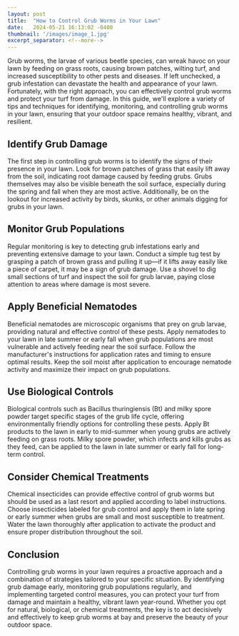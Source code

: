 ```yaml
---
layout: post
title:  "How to Control Grub Worms in Your Lawn"
date:   2024-05-21 16:13:02 -0400
thumbnail: '/images/image_1.jpg'
excerpt_separator: <!--more-->
---
```

Grub worms, the larvae of various beetle species, can wreak havoc on your lawn by feeding on grass roots, causing brown patches, wilting turf, and increased susceptibility to other pests and diseases. <!--more-->If left unchecked, a grub infestation can devastate the health and appearance of your lawn. Fortunately, with the right approach, you can effectively control grub worms and protect your turf from damage. In this guide, we'll explore a variety of tips and techniques for identifying, monitoring, and controlling grub worms in your lawn, ensuring that your outdoor space remains healthy, vibrant, and resilient.

## Identify Grub Damage
The first step in controlling grub worms is to identify the signs of their presence in your lawn. Look for brown patches of grass that easily lift away from the soil, indicating root damage caused by feeding grubs. Grubs themselves may also be visible beneath the soil surface, especially during the spring and fall when they are most active. Additionally, be on the lookout for increased activity by birds, skunks, or other animals digging for grubs in your lawn.

## Monitor Grub Populations
Regular monitoring is key to detecting grub infestations early and preventing extensive damage to your lawn. Conduct a simple tug test by grasping a patch of brown grass and pulling it up—if it lifts away easily like a piece of carpet, it may be a sign of grub damage. Use a shovel to dig small sections of turf and inspect the soil for grub larvae, paying close attention to areas where damage is most severe.

## Apply Beneficial Nematodes
Beneficial nematodes are microscopic organisms that prey on grub larvae, providing natural and effective control of these pests. Apply nematodes to your lawn in late summer or early fall when grub populations are most vulnerable and actively feeding near the soil surface. Follow the manufacturer's instructions for application rates and timing to ensure optimal results. Keep the soil moist after application to encourage nematode activity and maximize their impact on grub populations.

## Use Biological Controls
Biological controls such as Bacillus thuringiensis (Bt) and milky spore powder target specific stages of the grub life cycle, offering environmentally friendly options for controlling these pests. Apply Bt products to the lawn in early to mid-summer when young grubs are actively feeding on grass roots. Milky spore powder, which infects and kills grubs as they feed, can be applied to the lawn in late summer or early fall for long-term control.

## Consider Chemical Treatments
Chemical insecticides can provide effective control of grub worms but should be used as a last resort and applied according to label instructions. Choose insecticides labeled for grub control and apply them in late spring or early summer when grubs are small and most susceptible to treatment. Water the lawn thoroughly after application to activate the product and ensure proper distribution throughout the soil.

## Conclusion
Controlling grub worms in your lawn requires a proactive approach and a combination of strategies tailored to your specific situation. By identifying grub damage early, monitoring grub populations regularly, and implementing targeted control measures, you can protect your turf from damage and maintain a healthy, vibrant lawn year-round. Whether you opt for natural, biological, or chemical treatments, the key is to act decisively and effectively to keep grub worms at bay and preserve the beauty of your outdoor space.

